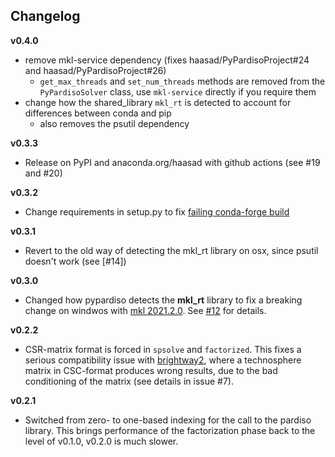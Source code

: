 ## Changelog

__v0.4.0__

- remove mkl-service dependency (fixes haasad/PyPardisoProject#24 and haasad/PyPardisoProject#26)
    - `get_max_threads` and `set_num_threads` methods are removed from the `PyPardisoSolver` class, use `mkl-service` directly if you require them
- change how the shared_library `mkl_rt` is detected to account for differences between conda and pip
    - also removes the psutil dependency

__v0.3.3__

* Release on PyPI and anaconda.org/haasad with github actions (see #19 and #20)

__v0.3.2__

* Change requirements in setup.py to fix [failing conda-forge build](https://github.com/conda-forge/staged-recipes/pull/15106#discussion_r654696146)

__v0.3.1__

- Revert to the old way of detecting the mkl_rt library on osx, since psutil doesn't work (see [#14])

__v0.3.0__

- Changed how pypardiso detects the __mkl_rt__ library to fix a breaking change on windwos with [mkl 2021.2.0](https://anaconda.org/conda-forge/mkl). See [#12](https://github.com/haasad/PyPardisoProject/issues/12) for details.

__v0.2.2__

- CSR-matrix format is forced in `spsolve` and `factorized`. This fixes a serious compatibility issue with [brightway2](https://brightwaylca.org), where a technosphere matrix in CSC-format produces wrong results, due to the bad conditioning of the matrix (see details in issue #7).

__v0.2.1__

- Switched from zero- to one-based indexing for the call to the pardiso library. This brings performance of the factorization phase back to the level of v0.1.0, v0.2.0 is much slower.
